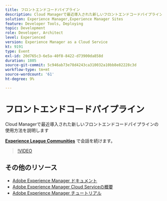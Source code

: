 ```yaml
---
title: フロントエンドコードパイプライン
description: Cloud Managerで最近導入された新しいフロントエンドコードパイプラインの使用方法を説明します
solution: Experience Manager,Experience Manager Sites
feature: Developer Tools, Deploying
topic: Development
role: Developer, Architect
level: Experienced
version: Experience Manager as a Cloud Service
kt: 9191
type: Event
exl-id: 20d765c3-6e5a-40f8-8422-d73900da858d
duration: 1805
source-git-commit: 5c946ab73e78d4243ca310032a10bb8e82228c3d
workflow-type: tm+mt
source-wordcount: '61'
ht-degree: 9%

---
```


# フロントエンドコードパイプライン

Cloud Managerで最近導入された新しいフロントエンドコードパイプラインの使用方法を説明します

**[Experience League Communities](https://adobe.ly/2XVcBg8)** で会話を続けます。

>[!VIDEO](https://video.tv.adobe.com/v/337886/?quality=12&learn=on&hidetitle=true)

## その他のリソース

- [Adobe Experience Manager ドキュメント ](https://experienceleague.adobe.com/docs/experience-manager-cloud-service.html)
- [Adobe Experience Manager Cloud Serviceの概要 ](https://experienceleague.adobe.com/docs/experience-manager-cloud-service/overview/home.html)
- [Adobe Experience Manager チュートリアル](https://experienceleague.adobe.com/docs/experience-manager-tutorials.html)
